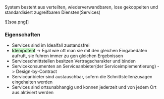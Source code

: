 
System besteht aus verteilten, wiederverwandbaren, lose gekoppelten und standardisiert zugreifbaren Diensten(Services)


![[soa.png]]


### Eigenschaften

- Services sind im Idealfall zustandsfrei
- <mark style="background: #BBFABBA6;">Idempotent</mark> -> Egal wie oft man sie mit den gleichen Eingabedaten aufruft, sie fuhren immer zu gen gleichen Ergebnissen 
- Serviceschnittstellen besitzen Vertragscharakter und binden
- Servicekonsumenten an Serviceanbieter(der Serviceimplementierung) -> Design-by-Contract
- Serviceanbieter sind austauschbar, sofern die Schnittstellenzusagen eingehalten werden
- Services sind ortsunabhangig und konnen jederzeit und von jedem Ort aus aktiviert werden